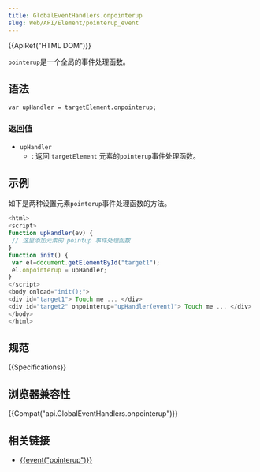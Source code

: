 ```yaml
---
title: GlobalEventHandlers.onpointerup
slug: Web/API/Element/pointerup_event
---
```


{{ApiRef("HTML DOM")}}

`pointerup`是一个全局的事件处理函数。

## 语法

```plain
var upHandler = targetElement.onpointerup;
```

### 返回值

- `upHandler`
  - : 返回 `targetElement` 元素的`pointerup`事件处理函数。

## 示例

如下是两种设置元素`pointerup`事件处理函数的方法。

```js
<html>
<script>
function upHandler(ev) {
 // 这里添加元素的 pointup 事件处理函数
}
function init() {
 var el=document.getElementById("target1");
 el.onpointerup = upHandler;
}
</script>
<body onload="init();">
<div id="target1"> Touch me ... </div>
<div id="target2" onpointerup="upHandler(event)"> Touch me ... </div>
</body>
</html>
```

## 规范

{{Specifications}}

## 浏览器兼容性

{{Compat("api.GlobalEventHandlers.onpointerup")}}

## 相关链接

- [{{event("pointerup")}}](/zh-CN/docs/Web/Events/pointerup)
